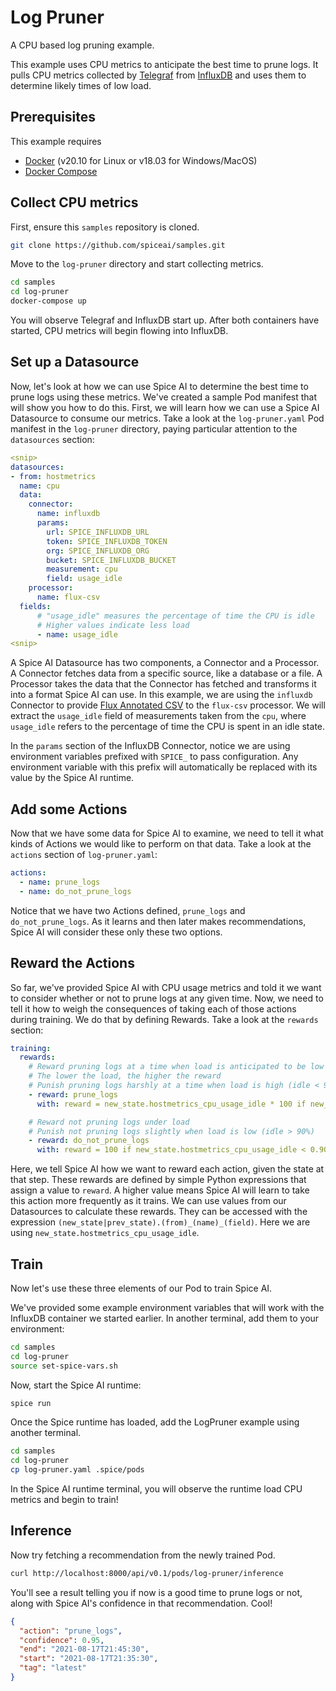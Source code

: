 # Log Pruner

A CPU based log pruning example.

This example uses CPU metrics to anticipate the best time to prune logs.  It pulls CPU metrics collected by [Telegraf](https://www.influxdata.com/time-series-platform/telegraf/) from [InfluxDB](https://www.influxdata.com/products/influxdb/) and uses them to determine likely times of low load.

## Prerequisites

This example requires

- [Docker](https://docs.docker.com/get-docker/) (v20.10 for Linux or v18.03 for Windows/MacOS)
- [Docker Compose](https://docs.docker.com/compose/install/)

## Collect CPU metrics

First, ensure this `samples` repository is cloned.

```bash
git clone https://github.com/spiceai/samples.git
```

Move to the `log-pruner` directory and start collecting metrics.

```bash
cd samples
cd log-pruner
docker-compose up
```

You will observe Telegraf and InfluxDB start up.  After both containers have started, CPU metrics will begin flowing into InfluxDB.

## Set up a Datasource

Now, let's look at how we can use Spice AI to determine the best time to prune logs using these metrics.  We've created a sample Pod manifest that will show you how to do this.  First, we will learn how we can use a Spice AI Datasource to consume our metrics.  Take a look at the `log-pruner.yaml` Pod manifest in the `log-pruner` directory, paying particular attention to the `datasources` section:

```yaml
<snip>
datasources:
- from: hostmetrics
  name: cpu
  data:
    connector:
      name: influxdb
      params:
        url: SPICE_INFLUXDB_URL
        token: SPICE_INFLUXDB_TOKEN
        org: SPICE_INFLUXDB_ORG
        bucket: SPICE_INFLUXDB_BUCKET
        measurement: cpu
        field: usage_idle
    processor:
      name: flux-csv
  fields:
      # "usage_idle" measures the percentage of time the CPU is idle
      # Higher values indicate less load
      - name: usage_idle
<snip>
```

A Spice AI Datasource has two components, a Connector and a Processor.  A Connector fetches data from a specific source, like a database or a file.  A Processor takes the data that the Connector has fetched and transforms it into a format Spice AI can use.  In this example, we are using the `influxdb` Connector to provide [Flux Annotated CSV](https://docs.influxdata.com/influxdb/cloud/reference/syntax/annotated-csv/) to the `flux-csv` processor.  We will extract the `usage_idle` field of measurements taken from the `cpu`, where `usage_idle` refers to the percentage of time the CPU is spent in an idle state.

In the `params` section of the InfluxDB Connector, notice we are using environment variables prefixed with `SPICE_` to pass configuration.  Any environment variable with this prefix will automatically be replaced with its value by the Spice AI runtime.

## Add some Actions

Now that we have some data for Spice AI to examine, we need to tell it what kinds of Actions we would like to perform on that data.  Take a look at the `actions` section of `log-pruner.yaml`:

```yaml
actions:
  - name: prune_logs
  - name: do_not_prune_logs
```

Notice that we have two Actions defined, `prune_logs` and `do_not_prune_logs`.  As it learns and then later makes recommendations, Spice AI will consider these only these two options.

## Reward the Actions

So far, we've provided Spice AI with CPU usage metrics and told it we want to consider whether or not to prune logs at any given time.  Now, we need to tell it how to weigh the consequences of taking each of those actions during training.  We do that by defining Rewards.  Take a look at the `rewards` section:

```yaml
training:
  rewards:
    # Reward pruning logs at a time when load is anticipated to be low
    # The lower the load, the higher the reward
    # Punish pruning logs harshly at a time when load is high (idle < 90%)
    - reward: prune_logs
      with: reward = new_state.hostmetrics_cpu_usage_idle * 100 if new_state.hostmetrics_cpu_usage_idle > 0.90 else -1000

    # Reward not pruning logs under load
    # Punish not pruning logs slightly when load is low (idle > 90%)
    - reward: do_not_prune_logs
      with: reward = 100 if new_state.hostmetrics_cpu_usage_idle < 0.90 else -10
```

Here, we tell Spice AI how we want to reward each action, given the state at that step.  These rewards are defined by simple Python expressions that assign a value to `reward`.  A higher value means Spice AI will learn to take this action more frequently as it trains.  We can use values from our Datasources to calculate these rewards.  They can be accessed with the expression `(new_state|prev_state).(from)_(name)_(field)`.  Here we are using `new_state.hostmetrics_cpu_usage_idle`.

## Train

Now let's use these three elements of our Pod to train Spice AI.

We've provided some example environment variables that will work with the InfluxDB container we started earlier.  In another terminal, add them to your environment:

```bash
cd samples
cd log-pruner
source set-spice-vars.sh
```

Now, start the Spice AI runtime:

```bash
spice run
```

Once the Spice runtime has loaded, add the LogPruner example using another terminal.

```bash
cd samples
cd log-pruner
cp log-pruner.yaml .spice/pods
```

In the Spice AI runtime terminal, you will observe the runtime load CPU metrics and begin to train!

## Inference

Now try fetching a recommendation from the newly trained Pod.

```bash
curl http://localhost:8000/api/v0.1/pods/log-pruner/inference
```

You'll see a result telling you if now is a good time to prune logs or not, along with Spice AI's confidence in that recommendation.  Cool!

```json
{
  "action": "prune_logs",
  "confidence": 0.95,
  "end": "2021-08-17T21:45:30",
  "start": "2021-08-17T21:35:30",
  "tag": "latest"
}
```